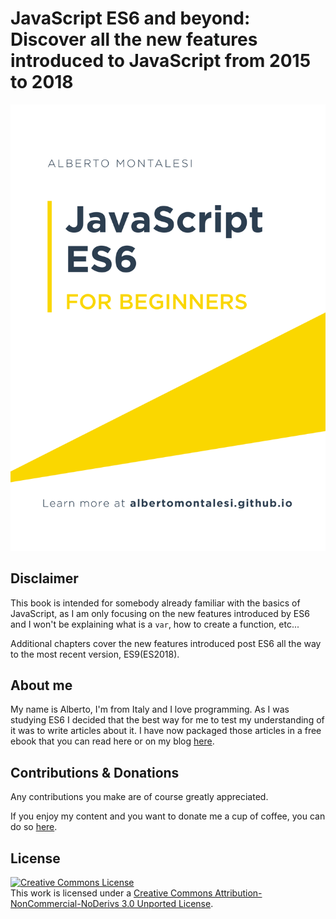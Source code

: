 # JavaScript ES6 and beyond: Discover all the new features introduced to JavaScript from 2015 to 2018

![book-cover](.gitbook/assets/cover.png)

## Disclaimer

This book is intended for somebody already familiar with the basics of JavaScript, as I am only focusing on the new features introduced by ES6 and I won't be explaining what is a `var`, how to create a function, etc...

Additional chapters cover the new features introduced post ES6 all the way to the most recent version, ES9(ES2018).

## About me

My name is Alberto, I'm from Italy and I love programming. As I was studying ES6 I decided that the best way for me to test my understanding of it was to write articles about it. I have now packaged those articles in a free ebook that you can read here or on my blog [here](http://albertomontalesi.github.io/).

## Contributions & Donations

Any contributions you make are of course greatly appreciated.

If you enjoy my content and you want to donate me a cup of coffee, you can do so [here](https://github.com/AlbertoMontalesi/JavaScript-ES6-for-beginners-ebook/tree/33fc6a922b67c3f7e105bd14b3828b77a67ebdb4/paypal.me/albertomontalesi/README.md).

## License

<a rel="license" href="http://creativecommons.org/licenses/by-nc-nd/3.0/"><img alt="Creative Commons License" style="border-width:0" src="https://i.creativecommons.org/l/by-nc-nd/3.0/88x31.png" /></a><br />This work is licensed under a <a rel="license" href="http://creativecommons.org/licenses/by-nc-nd/3.0/">Creative Commons Attribution-NonCommercial-NoDerivs 3.0 Unported License</a>.
